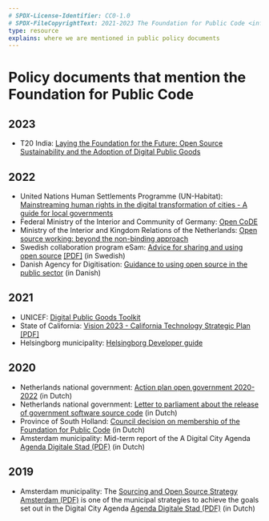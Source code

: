 ```yaml
---
# SPDX-License-Identifier: CC0-1.0
# SPDX-FileCopyrightText: 2021-2023 The Foundation for Public Code <info@publiccode.net>
type: resource
explains: where we are mentioned in public policy documents
---
```


# Policy documents that mention the Foundation for Public Code

## 2023

* T20 India: [Laying the Foundation for the Future: Open Source Sustainability and the Adoption of Digital Public Goods](https://t20ind.org/research/laying-the-foundation-for-the-future/)

## 2022

* United Nations Human Settlements Programme (UN-Habitat): [Mainstreaming human rights in the digital transformation of cities - A guide for local governments](https://unhabitat.org/sites/default/files/2022/11/digital_rights_guide_web_version_14112022.pdf)
* Federal Ministry of the Interior and Community of Germany: [Open CoDE](https://wikijs.opencode.de/en/Hilfestellungen_und_Richtlinien/Sichere_Teilnahme)
* Ministry of the Interior and Kingdom Relations of the Netherlands: [Open source working: beyond the non-binding approach](https://www.rijksoverheid.nl/documenten/rapporten/2022/09/13/opensourcewerken-de-vrijblijvendheid-voorbij)
* Swedish collaboration program eSam: [Advice for sharing and using open source](https://www.esamverka.se/aktuellt/nyheter/nyheter/2022-03-14-rad-for-delning-och-anvandning-av-oppen-kallkod.html) [[PDF]](https://www.esamverka.se/download/18.74e1936a1808eb1ad123f609/1652347194550/ES2022-09%20Delning%20och%20anv%C3%A4ndning%20av%20%C3%B6ppen%20k%C3%A4llkod.pdf) (in Swedish)
* Danish Agency for Digitisation: [Guidance to using open source in the public sector](https://arkitektur.digst.dk/node/1173) (in Danish)

## 2021

* UNICEF: [Digital Public Goods Toolkit](https://unicef.github.io/publicgoods-toolkit/appendix-resources-tools/)
* State of California: [Vision 2023 - California Technology Strategic Plan](https://vision2023.cdt.ca.gov/) [[PDF]](https://vision2023.cdt.ca.gov/pdf/Vision-2023-California-Technology-Strategic-Plan.pdf)
* Helsingborg municipality: [Helsingborg Developer guide](https://helsingborg-stad.github.io/dev-guide/docs/standards/foundation-for-public-code.html)

## 2020

* Netherlands national government: [Action plan open government 2020-2022](https://www.digitaleoverheid.nl/document/actieplan-open-overheid-2020-2022/) (in Dutch)
* Netherlands national government: [Letter to parliament about the release of government software source code](https://www.rijksoverheid.nl/documenten/kamerstukken/2020/04/17/kamerbrief-inzake-vrijgeven-broncode-overheidssoftware) (in Dutch)
* Province of South Holland: [Council decision on membership of the Foundation for Public Code](https://www.zuid-holland.nl/overons/bestuur-zh/gedeputeerde-staten/besluiten/2020/september/1-september/lidmaatschap-foundation-for-public-code-vereniging/) (in Dutch)
* Amsterdam municipality: Mid-term report of the A Digital City Agenda [Agenda Digitale Stad (PDF)](https://amsterdam.raadsinformatie.nl/document/9725293/1/09012f9783374971) (in Dutch)

## 2019

* Amsterdam municipality: The [Sourcing and Open Source Strategy Amsterdam (PDF)](https://amsterdam.raadsinformatie.nl/document/7880446/1/09012f9782a30a08) is one of the municipal strategies to achieve the goals set out in the Digital City Agenda [Agenda Digitale Stad (PDF)](https://collaboration.publiccode.net/nextcloud/index.php/s/PxbDn8RkGG2ZgX8) (in Dutch)

